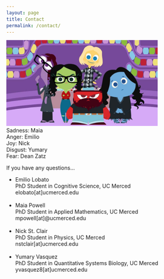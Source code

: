 ```yaml
---
layout: page
title: Contact
permalink: /contact/
---
```




<img src="assets/emotion-3.jpg" alt="emotions" style="width: 400px;"/>  <br>
Sadness: Maia <br>
Anger: Emilio <br>
Joy: Nick <br>
Disgust: Yumary <br>
Fear: Dean Zatz <br>

If you have any questions...

<ul> 

<li>Emilio Lobato <br> PhD Student in Cognitive Science, UC Merced <br> elobato[at]ucmerced.edu</li>

<br>

<li>Maia Powell <br> PhD Student in Applied Mathematics, UC Merced <br> mpowell[at]@ucmerced.edu</li>

<br>

<li>Nick St. Clair <br> PhD Student in Physics, UC Merced <br>nstclair[at]ucmerced.edu</li>

<br>

<li>Yumary Vasquez <br> PhD Student in Quantitative Systems Biology, UC Merced<br> yvasquez8[at]ucmerced.edu</li>

</ul>

